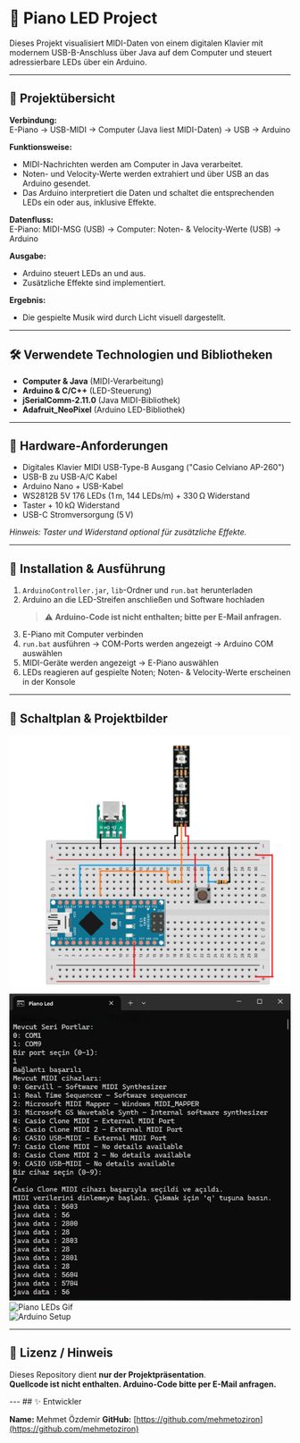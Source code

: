# 🎹 Piano LED Project

Dieses Projekt visualisiert MIDI-Daten von einem digitalen Klavier mit modernem USB-B-Anschluss über Java auf dem Computer und steuert adressierbare LEDs über ein Arduino.  

---

## 📌 Projektübersicht

**Verbindung:**  
E-Piano → USB-MIDI → Computer (Java liest MIDI-Daten) → USB → Arduino  

**Funktionsweise:**  
- MIDI-Nachrichten werden am Computer in Java verarbeitet.  
- Noten- und Velocity-Werte werden extrahiert und über USB an das Arduino gesendet.  
- Das Arduino interpretiert die Daten und schaltet die entsprechenden LEDs ein oder aus, inklusive Effekte.  

**Datenfluss:**  
E-Piano: MIDI-MSG (USB) → Computer: Noten- & Velocity-Werte (USB) → Arduino


**Ausgabe:**  
- Arduino steuert LEDs an und aus.  
- Zusätzliche Effekte sind implementiert.  

**Ergebnis:**  
- Die gespielte Musik wird durch Licht visuell dargestellt.  

---

## 🛠 Verwendete Technologien und Bibliotheken

- **Computer & Java** (MIDI-Verarbeitung)  
- **Arduino & C/C++** (LED-Steuerung)  
- **jSerialComm-2.11.0** (Java MIDI-Bibliothek)  
- **Adafruit_NeoPixel** (Arduino LED-Bibliothek)  

---

## 🔌 Hardware-Anforderungen

- Digitales Klavier MIDI USB-Type-B Ausgang ("Casio Celviano AP-260")  
- USB-B zu USB-A/C Kabel  
- Arduino Nano + USB-Kabel  
- WS2812B 5V 176 LEDs (1 m, 144 LEDs/m) + 330 Ω Widerstand  
- Taster + 10 kΩ Widerstand  
- USB-C Stromversorgung (5 V)  

*Hinweis: Taster und Widerstand optional für zusätzliche Effekte.*  

---

## 🚀 Installation & Ausführung

1. `ArduinoController.jar`, `lib`-Ordner und `run.bat` herunterladen  
2. Arduino an die LED-Streifen anschließen und Software hochladen  
   > ⚠️ **Arduino-Code ist nicht enthalten; bitte per E-Mail anfragen.**  
3. E-Piano mit Computer verbinden  
4. `run.bat` ausführen → COM-Ports werden angezeigt → Arduino COM auswählen  
5. MIDI-Geräte werden angezeigt → E-Piano auswählen  
6. LEDs reagieren auf gespielte Noten; Noten- & Velocity-Werte erscheinen in der Konsole  

---

## 📸 Schaltplan & Projektbilder

![Schaltplan](images/Piano_Led_circuit.png)  
![Datenfluss](images/connection_data_flow.png)  
![Piano LEDs Gif](images/LEDs%20Video.gif)  
![Arduino Setup](images/arduino_setup.jpg)  

---

## 📄 Lizenz / Hinweis

Dieses Repository dient **nur der Projektpräsentation**.  
**Quellcode ist nicht enthalten. Arduino-Code bitte per E-Mail anfragen.**  


--- ## ✨ Entwickler 

**Name:** Mehmet Özdemir 
**GitHub:** [https://github.com/mehmetoziron](https://github.com/mehmetoziron)
